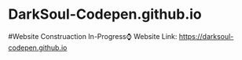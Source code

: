 # DarkSoul-Codepen.github.io

#Website Construaction In-Progress⌚
Website Link: https://darksoul-codepen.github.io
